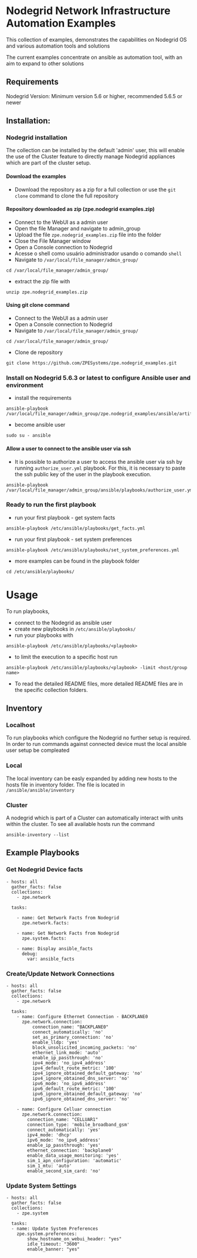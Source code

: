 # Nodegrid Network Infrastructure Automation Examples
This collection of examples, demonstrates the capabilities on Nodegrid OS and various automation tools and solutions

The current examples concentrate on ansible as automation tool, with an aim to expand to other solutions 

## Requirements
Nodegrid Version: Minimum version 5.6 or higher, recommended 5.6.5 or newer

## Installation:

### Nodegrid installation
The collection can be installed by the default 'admin' user, this will enable the use of the Cluster feature to directly manage Nodegrid appliances which are part of the cluster setup.

#### Download the examples
- Download the repository as a zip for a full collection or use the `git clone` command to clone the full repository

#### Repository downloaded as zip (zpe.nodegrid examples.zip)
- Connect to the WebUI as a admin user
- Open the file Manager and navigate to admin_group
- Upload the file `zpe.nodegrid_examples.zip` file into the folder
- Close the File Manager window
- Open a Console connection to Nodegrid
- Acesse o shell como usuário administrador usando o comando `shell`
- Navigate to `/var/local/file_manager/admin_group/` 
```shell script
cd /var/local/file_manager/admin_group/
```
- extract the zip file with
```shell script
unzip zpe.nodegrid_examples.zip
```
#### Using git clone command
- Connect to the WebUI as a admin user
- Open a Console connection to Nodegrid
- Navigate to `/var/local/file_manager/admin_group/` 
```shell script
cd /var/local/file_manager/admin_group/
```
- Clone de repository
```shell script
git clone https://github.com/ZPESystems/zpe.nodegrid_examples.git
```

### Install on Nodegrid 5.6.3 or latest to configure Ansible user and environment
- install the requirements
```shell script
ansible-playbook /var/local/file_manager/admin_group/zpe.nodegrid_examples/ansible/artifacts/installation/nodegrid_install_requirements.yml
```
- become ansible user
```shell script
sudo su - ansible
```
#### Allow a user to connect to the ansible user via ssh
- It is possible to authorize a user to access the ansible user via ssh by running `authorize_user.yml` playbook. For this, it is necessary to paste the ssh public key of the user in the playbook execution.
```shell script
ansible-playbook /var/local/file_manager/admin_group/ansible/playbooks/authorize_user.yml
```
### Ready to run the first playbook
- run your first playbook - get system facts
```
ansible-playbook /etc/ansible/playbooks/get_facts.yml
```
- run your first playbook - set system preferences
```
ansible-playbook /etc/ansible/playbooks/set_system_preferences.yml
```

- more examples can be found in the playbook folder
```
cd /etc/ansible/playbooks/
```

# Usage
To run playbooks, 
- connect to the Nodegrid as ansible user
- create new playbooks in `/etc/ansible/playbooks/`
- run your playbooks with
```
ansible-playbook /etc/ansible/playbooks/<playbook>
```

- to limit the execution to a specific host run
```
ansible-playbook /etc/ansible/playbooks/<playbook> -limit <host/group name>
```

- To read the detailed README files, more detailed README files are in the specific collection folders.


## Inventory
### Localhost
To run playbooks which configure the Nodegrid no further setup is required. In order to run commands against 
connected device must the local ansible user setup be compleated

### Local
The local inventory can be easly expanded by adding new hosts to the hosts file in inventory folder.
The file is located in `/ansible/ansible/inventory`
### Cluster
A nodegrid which is part of a Cluster can automatically interact with units within the cluster. 
To see all available hosts run the command
```shell script
ansible-inventory --list
```

## Example Playbooks

### Get Nodegrid Device facts 
```
- hosts: all
  gather_facts: false
  collections:
    - zpe.network

  tasks:

    - name: Get Network Facts from Nodegrid
      zpe.network.facts:

    - name: Get Network Facts from Nodegrid
      zpe.system.facts:

    - name: Display ansible_facts
      debug:
        var: ansible_facts
```

### Create/Update Network Connections
```
- hosts: all
  gather_facts: false
  collections:
    - zpe.network

  tasks:
    - name: Configure Ethernet Connection - BACKPLANE0
      zpe.network.connection:
          connection_name: "BACKPLANE0"
          connect_automatically: 'no'
          set_as_primary_connection: 'no'
          enable_lldp: 'yes'
          block_unsolicited_incoming_packets: 'no'
          ethernet_link_mode: 'auto'
          enable_ip_passthrough: 'no'
          ipv4_mode: 'no_ipv4_address'
          ipv4_default_route_metric: '100'
          ipv4_ignore_obtained_default_gateway: 'no'
          ipv4_ignore_obtained_dns_server: 'no'
          ipv6_mode: 'no_ipv6_address'
          ipv6_default_route_metric: '100'
          ipv6_ignore_obtained_default_gateway: 'no'
          ipv6_ignore_obtained_dns_server: 'no'

    - name: Configure Celluar connection
      zpe.network.connection:
        connection_name: "CELLUAR1"
        connection_type: 'mobile_broadband_gsm'
        connect_automatically: 'yes'
        ipv4_mode: 'dhcp'
        ipv6_mode: 'no_ipv6_address'
        enable_ip_passthrough: 'yes'
        ethernet_connection: 'backplane0'
        enable_data_usage_monitoring: 'yes'
        sim_1_apn_configuration: 'automatic'
        sim_1_mtu: 'auto'
        enable_second_sim_card: 'no'
```

### Update System Settings
```
- hosts: all
  gather_facts: false
  collections:
    - zpe.system

  tasks:
  - name: Update System Preferences
    zpe.system.preferences:
        show_hostname_on_webui_header: "yes"
        idle_timeout: "3600"
        enable_banner: "yes"
```
